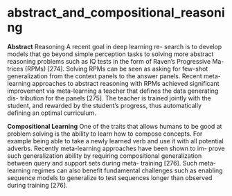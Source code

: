 # abstract_and_compositional_reasoning

**Abstract** Reasoning A recent goal in deep learning re- search is to develop models that go beyond simple perception tasks to solving more abstract reasoning problems such as IQ tests in the form of Raven’s Progressive Ma- trices (RPMs) [274]. Solving RPMs can be seen as asking for few-shot generalization from the context panels to the answer panels. Recent meta-learning approaches to abstract reasoning with RPMs achieved significant improvement via meta-learning a teacher that defines the data generating dis- tribution for the panels [275]. The teacher is trained jointly with the student, and rewarded by the student’s progress, thus automatically defining an optimal curriculum.

**Compositional Learning** One of the traits that allows humans to be good at problem solving is the ability to learn how to compose concepts. For example being able to take a newly learned verb and use it with all potential adverbs. Recently meta-learning approaches have been shown to im- prove such generalization ability by requiring compositional generalization between query and support sets during meta- training [276]. Such meta-learning regimes can also benefit fundamental challenges such as enabling sequence models to generalize to test sequences longer than observed during training [276].
<!-- REFERENCE -->
